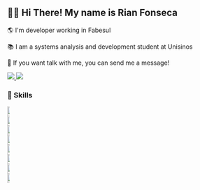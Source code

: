 
## 👋🏻 Hi There! My name is Rian Fonseca

🌎 I'm developer working in Fabesul

📚 I am a systems analysis and development student at Unisinos

💌 If you want talk with me, you can send me a message!

<p align="left">
  <a href="https://www.instagram.com/rianfonseca_/" alt="Instagram">
    <img src="https://img.shields.io/badge/-Instagram-1C1C1C?style=for-the-badge&logo=Instagram&logoColor=00FFFF&link=https://www.instagram.com/rianfonseca_/"/>
  </a>
  
  <a href="https://www.linkedin.com/in/rian-fonseca-428297248/" alt="Linkedin">
    <img src="https://img.shields.io/badge/-Linkedin-1C1C1C?style=for-the-badge&logo=Linkedin&logoColor=00FFFF&link=https://www.linkedin.com/in/rian-fonseca-428297248/"/>
  </a>
</p>





### 🦄 Skills
<div style="width:5px; height:10px">
  <img height="22" alt="Node" src="https://img.shields.io/badge/Node-%23239120.svg?style=for-the-badge&logo=node&logoColor=white"/>
  <img height="22" alt="JavaScript" src="https://img.shields.io/badge/JavaScript-FCC624?style=for-the-badge&logo=javascript&logoColor=black"/>
  <img height="22" alt="C#" src="https://img.shields.io/badge/c%23-%23239120.svg?style=for-the-badge&logo=c-sharp&logoColor=white"/>
  <img height="22" alt=".NET" src="https://img.shields.io/badge/.NET-D70A53?style=for-the-badge&logo=dotnet&logoColor=white"/>
  <img height="22" alt="ASP.NET" src="https://img.shields.io/badge/asp.net-%2300599C.svg?style=for-the-badge&backend=c&logoColor=white"/>
  <img height="22" alt="Python" src="https://img.shields.io/badge/python-3670A0?style=for-the-badge&logo=python&logoColor=ffdd54"/>
  <img height="22" alt="Java" src="https://img.shields.io/badge/Java-FCC624?style=for-the-badge&logo=java&logoColor=black"/>
  <img height="22" alt="C" src="https://img.shields.io/badge/c-%2300599C.svg?style=for-the-badge&logo=c&logoColor=white"/>
</div>
